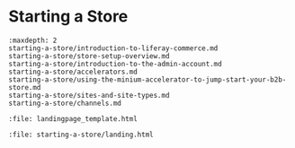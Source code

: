 # Starting a Store

```{toctree}
:maxdepth: 2
starting-a-store/introduction-to-liferay-commerce.md
starting-a-store/store-setup-overview.md
starting-a-store/introduction-to-the-admin-account.md
starting-a-store/accelerators.md
starting-a-store/using-the-minium-accelerator-to-jump-start-your-b2b-store.md
starting-a-store/sites-and-site-types.md
starting-a-store/channels.md
```

```{raw} html
:file: landingpage_template.html
```

```{raw} html
:file: starting-a-store/landing.html
```

